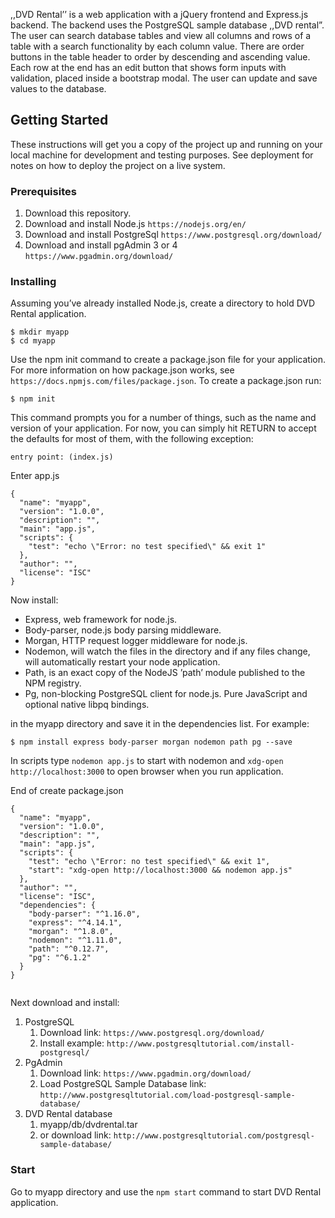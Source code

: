 
,,DVD Rental’’ is a web application with a jQuery frontend and Express.js 
backend. The backend uses the PostgreSQL sample database ,,DVD rental”.
The user can search database tables and view all columns and rows of a table
with a search functionality by each column value. There are order buttons in the 
table header to order by descending and ascending value. Each row at the end 
has an edit button that shows form inputs with validation, placed inside a 
bootstrap modal. The user can update and save values to the database.  

## Getting Started

These instructions will get you a copy of the project up and running on your local machine for development and testing purposes. See deployment for notes on how to deploy the project on a live system.

### Prerequisites

1. Download this repository.
2. Download and install Node.js  ``` https://nodejs.org/en/ ```
3. Download and install PostgreSql ``` https://www.postgresql.org/download/ ``` 
4. Download and install pgAdmin 3 or 4 ``` https://www.pgadmin.org/download/ ```

### Installing

Assuming you’ve already installed Node.js, create a directory to hold DVD Rental application.
``` 
$ mkdir myapp
$ cd myapp
```
Use the npm init command to create a package.json file for your application. For more information on how package.json works, see ``` https://docs.npmjs.com/files/package.json ```.
To create a package.json run:

``` 
$ npm init
```

This command prompts you for a number of things, such as the name and version of your application. For now, you can simply hit RETURN to accept the defaults for most of them, with the following exception:

```
entry point: (index.js)
```
Enter app.js
 
```
{
  "name": "myapp",
  "version": "1.0.0",
  "description": "",
  "main": "app.js",
  "scripts": {
    "test": "echo \"Error: no test specified\" && exit 1"
  },
  "author": "",
  "license": "ISC"
}
```
 Now install: 
 * Express, web framework for node.js.
 * Body-parser, node.js body parsing middleware.
 * Morgan, HTTP request logger middleware for node.js.
 * Nodemon, will watch the files in the directory and if any files change, will automatically restart your node application.
 * Path, is an exact copy of the NodeJS ’path’ module published to the NPM registry.
 * Pg, non-blocking PostgreSQL client for node.js. Pure JavaScript and optional native libpq bindings.

in the myapp directory and save it in the dependencies list. For example:

```
$ npm install express body-parser morgan nodemon path pg --save
```
In scripts type ``` nodemon app.js ``` to start with nodemon and ``` xdg-open http://localhost:3000 ``` to open browser when you run application.

End of create package.json
```
{
  "name": "myapp",
  "version": "1.0.0",
  "description": "",
  "main": "app.js",
  "scripts": {
    "test": "echo \"Error: no test specified\" && exit 1",
    "start": "xdg-open http://localhost:3000 && nodemon app.js"
  },
  "author": "",
  "license": "ISC",
  "dependencies": {
    "body-parser": "^1.16.0",
    "express": "^4.14.1",
    "morgan": "^1.8.0",
    "nodemon": "^1.11.0",
    "path": "^0.12.7",
    "pg": "^6.1.2"
  }
}


```
 Next download and install:
 1. PostgreSQL 
    1. Download link: ``` https://www.postgresql.org/download/ ```
    2. Install example: ``` http://www.postgresqltutorial.com/install-postgresql/ ```
 2. PgAdmin
    1. Download link: ``` https://www.pgadmin.org/download/ ```
    2. Load PostgreSQL Sample Database link: ``` http://www.postgresqltutorial.com/load-postgresql-sample-database/ ```
 3. DVD Rental database
    1. myapp/db/dvdrental.tar
    2. or download link: ``` http://www.postgresqltutorial.com/postgresql-sample-database/ ```



### Start

Go to myapp directory and use the ``` npm start ``` command to start DVD Rental application.
